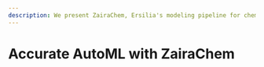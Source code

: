 ```yaml
---
description: We present ZairaChem, Ersilia's modeling pipeline for chemistry data
---
```


# Accurate AutoML with ZairaChem

